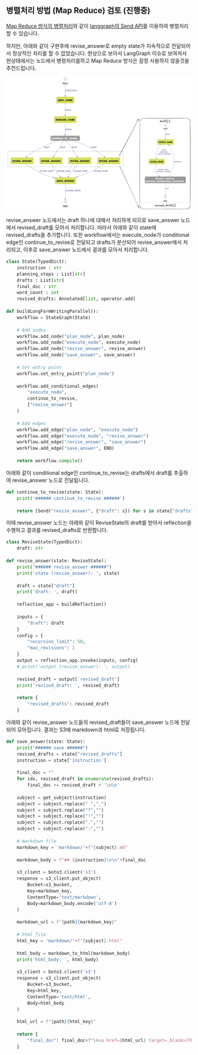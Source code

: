 ## 병렬처리 방법 (Map Reduce) 검토 (진행중)

[Map Reduce 방식의 병렬처리](https://github.com/kyopark2014/langgraph-agent/blob/main/map-reduce-parallel-processing.md)와 같이 [langgraph의 Send API](https://langchain-ai.github.io/langgraph/concepts/low_level/#send)를 이용하여 병렬처리 할 수 있습니다.

하지만, 아래와 같이 구현후에 revise_answer로 empty state가 지속적으로 전달되어서 정상적인 처리를 할 수 없었습니다. 현상으로 보아서 LangGraph 이슈로 보여져서 현상태에서는 노드에서 병령처리를하고 Map Reduce 방식은 잠정 사용하지 않을것을 추천드립니다.



<img src="./chart/parallel_case2.png" width="800">

revise_answer 노드에서는 draft 하나에 대해서 처리하게 되므로 save_answer 노드에서 revised_draft를 모아서 처리합니다. 따라서 아래와 같이 state에 revised_drafts을 추가합니다. 또한 workflow에서는 execute_node가 conditional edge인 continue_to_revise로 전달되고 drafts가 분산되어 revise_answer에서 처리되고, 이후로 save_answer 노드에서 결과를 모아서 처리합니다. 

```python   
class State(TypedDict):
    instruction : str
    planning_steps : List[str]
    drafts : List[str]
    final_doc : str
    word_count : int
    revised_drafts: Annotated[list, operator.add]

def buildLongFormWritingParallel():
    workflow = StateGraph(State)

    # Add nodes
    workflow.add_node("plan_node", plan_node)
    workflow.add_node("execute_node", execute_node)
    workflow.add_node("revise_answer", revise_answer)
    workflow.add_node("save_answer", save_answer)
    
    # Set entry point
    workflow.set_entry_point("plan_node")
        
    workflow.add_conditional_edges(
        "execute_node", 
        continue_to_revise, 
        ["revise_answer"]
    )
    
    # Add edges
    workflow.add_edge("plan_node", "execute_node")
    workflow.add_edge("execute_node", "revise_answer")
    workflow.add_edge("revise_answer", "save_answer")
    workflow.add_edge("save_answer", END)
        
    return workflow.compile()
```

아래와 같이 conditional edge인 continue_to_revise는 drafts에서 draft를 추출하여 revise_answer 노드로 전달됩니다. 

```python
def continue_to_revise(state: State):
    print('###### continue_to_revise ######')
    
    return [Send("revise_answer", {"draft": s}) for s in state["drafts"]]
```

이때 revise_answer 노드는 아래와 같이 ReviseState의 draft를 받아서 reflection을 수행하고 결과를 revised_drafts로 반환합니다. 

```python
class ReviseState(TypedDict):
    draft: str
    
def revise_answer(state: ReviseState):
    print("###### revise_answer ######")
    print('state (revise_answer): ', state)
    
    draft = state["draft"]        
    print('draft: ', draft)
        
    reflection_app = buildReflection()
                
    inputs = {
        "draft": draft
    }    
    config = {
        "recursion_limit": 50,
        "max_revisions": 1
    }
    output = reflection_app.invoke(inputs, config)
    # print('output (revise_answer): ', output)
                
    revised_draft = output['revised_draft']
    print('revised_draft: ', revised_draft)
        
    return {
        "revised_drafts": revised_draft
    }
```

아래와 같이 revise_answer 노드들의 revised_draft들이 save_answer 노드에 전달되어 모아집니다. 결과는 S3에 markdown과 html로 저장됩니다. 

```python
def save_answer(state: State):
    print("###### save ######")
    revised_drafts = state["revised_drafts"]        
    instruction = state['instruction']
        
    final_doc = ""
    for idx, revised_draft in enumerate(revised_drafts):
        final_doc += revised_draft + '\n\n'

    subject = get_subject(instruction)
    subject = subject.replace(" ","_")
    subject = subject.replace("?","")
    subject = subject.replace("!","")
    subject = subject.replace(".","")
    subject = subject.replace(":","")
        
    # markdown file
    markdown_key = 'markdown/'+f"{subject}.md"
        
    markdown_body = f"## {instruction}\n\n"+final_doc
                
    s3_client = boto3.client('s3')  
    response = s3_client.put_object(
        Bucket=s3_bucket,
        Key=markdown_key,
        ContentType='text/markdown',
        Body=markdown_body.encode('utf-8')
    )
        
    markdown_url = f"{path}{markdown_key}"
        
    # html file
    html_key = 'markdown/'+f"{subject}.html"
        
    html_body = markdown_to_html(markdown_body)
    print('html_body: ', html_body)
        
    s3_client = boto3.client('s3')  
    response = s3_client.put_object(
        Bucket=s3_bucket,
        Key=html_key,
        ContentType='text/html',
        Body=html_body
    )
        
    html_url = f"{path}{html_key}"
        
    return {
        "final_doc": final_doc+f"\n<a href={html_url} target=_blank>[미리보기 링크]</a>\n<a href={markdown_url} download=\"{subject}.md\">[다운로드 링크]</a>"
    }
```

